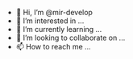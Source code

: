 - 👋 Hi, I’m @mir-develop
- 👀 I’m interested in ...
- 🌱 I’m currently learning ...
- 💞️ I’m looking to collaborate on ...
- 📫 How to reach me ...

<!---
mir-develop/mir-develop is a ✨ special ✨ repository because its `README.md` (this file) appears on your GitHub profile.
You can click the Preview link to take a look at your changes.
--->
